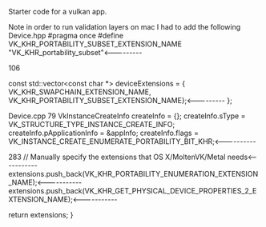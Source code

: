 Starter code for a vulkan app.

Note in order to run validation layers on mac I had to add the following
Device.hpp
#pragma once
#define VK_KHR_PORTABILITY_SUBSET_EXTENSION_NAME "VK_KHR_portability_subset"<---------

106

const std::vector<const char *> deviceExtensions = {
VK_KHR_SWAPCHAIN_EXTENSION_NAME,
VK_KHR_PORTABILITY_SUBSET_EXTENSION_NAME};<---------
};

Device.cpp
79
VkInstanceCreateInfo createInfo = {};
createInfo.sType = VK_STRUCTURE_TYPE_INSTANCE_CREATE_INFO;
createInfo.pApplicationInfo = &appInfo;
createInfo.flags = VK_INSTANCE_CREATE_ENUMERATE_PORTABILITY_BIT_KHR;<----------

283
// Manually specify the extensions that OS X/MoltenVK/Metal needs<-----------
extensions.push_back(VK_KHR_PORTABILITY_ENUMERATION_EXTENSION_NAME);<-----------
extensions.push_back(VK_KHR_GET_PHYSICAL_DEVICE_PROPERTIES_2_EXTENSION_NAME);<-----------

return extensions;
}

